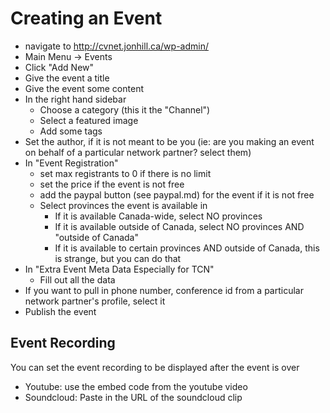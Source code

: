 # Creating an Event

* navigate to http://cvnet.jonhill.ca/wp-admin/
* Main Menu -> Events
* Click "Add New"
* Give the event a title
* Give the event some content
* In the right hand sidebar
    * Choose a category (this it the "Channel")
    * Select a featured image
    * Add some tags
* Set the author, if it is not meant to be you (ie: are you making an event on behalf of a particular network partner? select them)
* In "Event Registration"
    * set max registrants to 0 if there is no limit
    * set the price if the event is not free
    * add the paypal button (see paypal.md) for the event if it is not free
    * Select provinces the event is available in
        * If it is available Canada-wide, select NO provinces
        * If it is available outside of Canada, select NO provinces AND "outside of Canada"
        * If it is available to certain provinces AND outside of Canada, this is strange, but you can do that
* In "Extra Event Meta Data Especially for TCN"
    * Fill out all the data
* If you want to pull in phone number, conference id from a particular network partner's profile, select it
* Publish the event

## Event Recording

You can set the event recording to be displayed after the event is over

* Youtube: use the embed code from the youtube video
* Soundcloud: Paste in the URL of the soundcloud clip